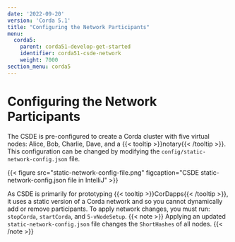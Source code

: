 ```yaml
---
date: '2022-09-20'
version: 'Corda 5.1'
title: "Configuring the Network Participants"
menu:
  corda5:
    parent: corda51-develop-get-started
    identifier: corda51-csde-network
    weight: 7000
section_menu: corda5
---
```

# Configuring the Network Participants
The CSDE is pre-configured to create a Corda cluster with five virtual nodes: Alice, Bob, Charlie, Dave, and a {{< tooltip >}}notary{{< /tooltip >}}.
This configuration can be changed by modifying the `config/static-network-config.json` file.

{{< figure src="static-network-config-file.png" figcaption="CSDE static-network-config.json file in IntelliJ" >}}

As CSDE is primarily for prototyping {{< tooltip >}}CorDapps{{< /tooltip >}}, it uses a static version of a Corda network and so you cannot dynamically add or remove participants. To apply network changes, you must run: `stopCorda`, `startCorda`, and `5-vNodeSetup`.
{{< note >}}
Applying an updated `static-network-config.json` file changes the `ShortHashes` of all nodes.
{{< /note >}}
